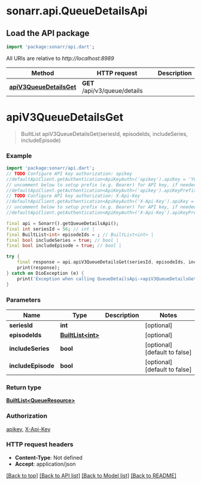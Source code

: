 # sonarr.api.QueueDetailsApi

## Load the API package
```dart
import 'package:sonarr/api.dart';
```

All URIs are relative to *http://localhost:8989*

Method | HTTP request | Description
------------- | ------------- | -------------
[**apiV3QueueDetailsGet**](QueueDetailsApi.md#apiv3queuedetailsget) | **GET** /api/v3/queue/details | 


# **apiV3QueueDetailsGet**
> BuiltList<QueueResource> apiV3QueueDetailsGet(seriesId, episodeIds, includeSeries, includeEpisode)



### Example
```dart
import 'package:sonarr/api.dart';
// TODO Configure API key authorization: apikey
//defaultApiClient.getAuthentication<ApiKeyAuth>('apikey').apiKey = 'YOUR_API_KEY';
// uncomment below to setup prefix (e.g. Bearer) for API key, if needed
//defaultApiClient.getAuthentication<ApiKeyAuth>('apikey').apiKeyPrefix = 'Bearer';
// TODO Configure API key authorization: X-Api-Key
//defaultApiClient.getAuthentication<ApiKeyAuth>('X-Api-Key').apiKey = 'YOUR_API_KEY';
// uncomment below to setup prefix (e.g. Bearer) for API key, if needed
//defaultApiClient.getAuthentication<ApiKeyAuth>('X-Api-Key').apiKeyPrefix = 'Bearer';

final api = Sonarr().getQueueDetailsApi();
final int seriesId = 56; // int | 
final BuiltList<int> episodeIds = ; // BuiltList<int> | 
final bool includeSeries = true; // bool | 
final bool includeEpisode = true; // bool | 

try {
    final response = api.apiV3QueueDetailsGet(seriesId, episodeIds, includeSeries, includeEpisode);
    print(response);
} catch on DioException (e) {
    print('Exception when calling QueueDetailsApi->apiV3QueueDetailsGet: $e\n');
}
```

### Parameters

Name | Type | Description  | Notes
------------- | ------------- | ------------- | -------------
 **seriesId** | **int**|  | [optional] 
 **episodeIds** | [**BuiltList&lt;int&gt;**](int.md)|  | [optional] 
 **includeSeries** | **bool**|  | [optional] [default to false]
 **includeEpisode** | **bool**|  | [optional] [default to false]

### Return type

[**BuiltList&lt;QueueResource&gt;**](QueueResource.md)

### Authorization

[apikey](../README.md#apikey), [X-Api-Key](../README.md#X-Api-Key)

### HTTP request headers

 - **Content-Type**: Not defined
 - **Accept**: application/json

[[Back to top]](#) [[Back to API list]](../README.md#documentation-for-api-endpoints) [[Back to Model list]](../README.md#documentation-for-models) [[Back to README]](../README.md)

